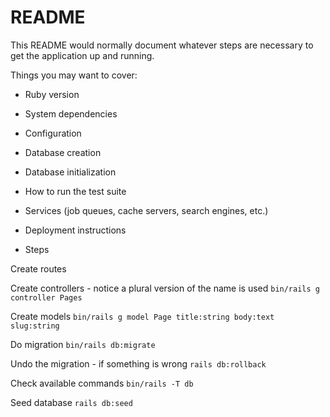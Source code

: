 # README

This README would normally document whatever steps are necessary to get the
application up and running.

Things you may want to cover:

* Ruby version

* System dependencies

* Configuration

* Database creation

* Database initialization

* How to run the test suite

* Services (job queues, cache servers, search engines, etc.)

* Deployment instructions

* Steps

Create routes 

Create controllers - notice a plural version of the name is used
`bin/rails g controller Pages`

Create models
`bin/rails g model Page title:string body:text slug:string`

Do migration 
`bin/rails db:migrate`

Undo the migration - if something is wrong
`rails db:rollback`

Check available commands
`bin/rails -T db`

Seed database
`rails db:seed`
